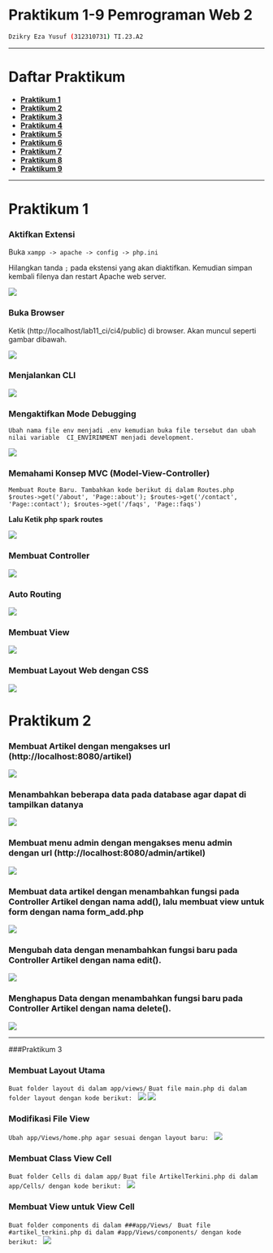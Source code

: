 # Praktikum 1-9 Pemrograman Web 2

```bash
Dzikry Eza Yusuf (312310731) TI.23.A2

```

---

# Daftar Praktikum

*   **[Praktikum 1](#praktikum-1)**
*   **[Praktikum 2](#praktikum-2)**
*   **[Praktikum 3](#praktikum-3)**
*   **[Praktikum 4](#praktikum-4)**
*   **[Praktikum 5](#praktikum-5)**
*   **[Praktikum 6](#praktikum-6)**
*   **[Praktikum 7](#praktikum-7)**
*   **[Praktikum 8](#praktikum-8)**
*   **[Praktikum 9](#praktikum-9)**

---

# Praktikum 1

### Aktifkan Extensi

Buka `xampp -> apache -> config -> php.ini`

Hilangkan tanda `;` pada ekstensi yang akan diaktifkan. Kemudian simpan kembali filenya dan restart Apache web server.

<img src="web2_p1/konfigurasi_php.png" width="max-content">

### Buka Browser

Ketik (http://localhost/lab11_ci/ci4/public) di browser. Akan muncul seperti gambar dibawah.

<img src="web2_p1/installcodeigniter.png" width="max-content">

### Menjalankan CLI

<img src="web2_p1/spark.png" width="max-content">

### Mengaktifkan Mode Debugging

`Ubah nama file env menjadi .env kemudian buka file tersebut dan ubah nilai variable 
CI_ENVIRINMENT menjadi development.`

<img src="web2_p1/parseerror.png" width="max-content">

### Memahami Konsep MVC (Model-View-Controller)

`Membuat Route Baru.
Tambahkan kode berikut di dalam Routes.php
$routes->get('/about', 'Page::about');
$routes->get('/contact', 'Page::contact');
$routes->get('/faqs', 'Page::faqs')`

**Lalu Ketik php spark routes**

<img src="web2_p1/sparkroutes.png" width="max-content">

### Membuat Controller

<img src="web2_p1/controller.png" width="max-content">

### Auto Routing

<img src="web2_p1/autorouting.png" width="max-content">

### Membuat View

<img src="web2_p1/halamanabout.png" width="max-content">

### Membuat Layout Web dengan CSS

<img src="web2_p1/hal_about.png" width="max-content">


# Praktikum 2

### Membuat Artikel dengan mengakses url (http://localhost:8080/artikel)

<img src="web2_p2/2.1.png" width="max-content">

### Menambahkan beberapa data pada database agar dapat di tampilkan datanya

<img src="web2_p2/2.2.png" width="max-content">

### Membuat menu admin dengan mengakses menu admin dengan url (http://localhost:8080/admin/artikel)

<img src="web2_p2/2.3.png" width="max-content">

### Membuat data artikel dengan menambahkan fungsi pada Controller Artikel dengan nama add(), lalu membuat view untuk form dengan nama form_add.php

<img src="web2_p2/2.4.png" width="max-content">

### Mengubah data dengan menambahkan fungsi baru pada Controller Artikel dengan nama edit().

<img src="web2_p2/2.5.png" width="max-content">

### Menghapus Data dengan menambahkan fungsi baru pada Controller Artikel dengan nama delete().

<img src="web2_p2/2.6 delete.png" width="max-content">

---

###Praktikum 3

### Membuat Layout Utama
`Buat folder layout di dalam app/views/`
`Buat file main.php di dalam folder layout dengan kode berikut: `
<img src="web2_p3/3.1.png" width="max-content">
<img src="web2_p3/3.2.png" width="max-content">

### Modifikasi File View
`Ubah app/Views/home.php agar sesuai dengan layout baru: `
<img src="web2_p3/3.3.png" width="max-content">

### Membuat Class View Cell 
`Buat folder Cells di dalam app/`
`Buat file ArtikelTerkini.php di dalam app/Cells/ dengan kode berikut: `
<img src="web2_p3/3.4.png" width="max-content">

### Membuat View untuk View Cell
`Buat folder components di dalam ###app/Views/ `
`Buat file #artikel_terkini.php di dalam #app/Views/components/ dengan kode berikut: `
<img src="web2_p3/3.5.png" width="max-content">
